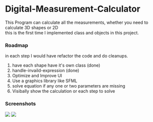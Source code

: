 # Digital-Measurement-Calculator
This Program can calculate all the measurements, whether you need to calculate 3D shapes or 2D <br />
this is the first time I implemented class and objects in this project.

### Roadmap
in each step I would have refactor the code and do cleanups.
1. have each shape have it's own class (done)
2. handle-invaild-expression (done)
3. Optimize and Improve UI
4. Use a graphics library like SFML
5. solve equation if any one or two parameters are missing
6. Visibally show the calculation or each step to solve

### Screenshots
<img src="https://cdn.discordapp.com/attachments/856379885671940146/856383034218905610/unknown.png">
<img src="https://cdn.discordapp.com/attachments/856379885671940146/856383789113802762/unknown.png">
